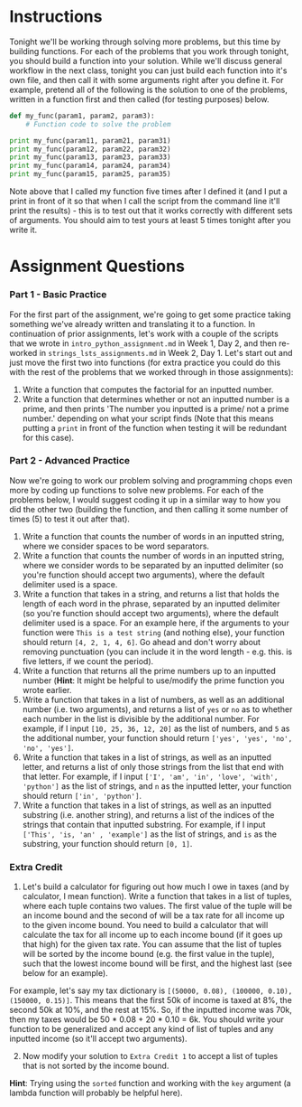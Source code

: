 # Instructions 

Tonight we'll be working through solving more problems, but this time by building functions.  For each of the problems that you work through tonight, you should build a function into your solution. While we'll discuss general workflow in the next class, tonight you can just build each function into it's own file, and then call it with some arguments right after you define it. For example, pretend all of the following is the solution to one of the problems, written in a function first and then called (for testing purposes) below. 

```python 
def my_func(param1, param2, param3): 
    # Function code to solve the problem

print my_func(param11, param21, param31)
print my_func(param12, param22, param32)
print my_func(param13, param23, param33)
print my_func(param14, param24, param34)
print my_func(param15, param25, param35)
```

Note above that I called my function five times after I defined it (and I put a print in front of it so that when I call the script from the command line it'll print the results) - this is to test out that it works correctly with different sets of arguments. You should aim to test yours at least 5 times tonight after you write it. 

# Assignment Questions 

### Part 1 - Basic Practice 

For the first part of the assignment, we're going to get some practice taking something we've already written and translating it to a function. In continuation of prior assignments, let's work with a couple of the scripts that we wrote in `intro_python_assignment.md` in Week 1, Day 2, and then re-worked in `strings_lsts_assignments.md` in Week 2, Day 1. Let's start out and just move the first two into functions (for extra practice you could do this with the rest of the problems that we worked through in those assignments): 

1. Write a function that computes the factorial for an inputted number.  
2. Write a function that determines whether or not an inputted number is a prime, and then prints 'The number you inputted is a prime/ not a prime number.' depending on what your script finds (Note that this means putting a `print` in front of the function when testing it will be redundant for this case). 

### Part 2 - Advanced Practice 

Now we're going to work our problem solving and programming chops even more by coding up functions to solve new problems. For each of the problems below, I would suggest coding it up in a similar way to how you did the other two (building the function, and then calling it some number of times (5) to test it out after that). 

1. Write a function that counts the number of words in an inputted string, where we consider spaces to be word separators. 
2. Write a function that counts the number of words in an inputted string, where we consider words to be separated by an inputted delimiter (so you're function should accept two arguments), where the default delimiter used is a space.  
3. Write a function that takes in a string, and returns a list that holds the length of each word in the phrase, separated by an inputted delimiter (so you're function should accept two arguments), where the default delimiter used is a space. For an example here, if the arguments to your function were `This is a test string` (and nothing else), your function should return `[4, 2, 1, 4, 6]`. Go ahead and don't worry about removing punctuation (you can include it in the word length - e.g. this. is five letters, if we count the period). 
4. Write a function that returns all the prime numbers up to an inputted number (**Hint**: It might be helpful to use/modify the prime function you wrote earlier.    
5. Write a function that takes in a list of numbers, as well as an additional number (i.e. two arguments), and returns a list of `yes` or `no` as to whether each number in the list is divisible by the additional number. For example, if I input `[10, 25, 36, 12, 20]` as the list of numbers, and `5` as the additional number, your function should return `['yes', 'yes', 'no', 'no', 'yes']`.
6. Write a function that takes in a list of strings, as well as an inputted letter, and returns a list of only those strings from the list that end with that letter. For example, if I input `['I', 'am', 'in', 'love', 'with', 'python']` as the list of strings, and `n` as the inputted letter, your function should return `['in', 'python']`.
7. Write a function that takes in a list of strings, as well as an inputted substring (i.e. another string), and returns a list of the indices of the strings that contain that inputted substring. For example, if I input `['This', 'is, 'an' , 'example']` as the list of strings, and `is` as the substring, your function should return `[0, 1]`.

### Extra Credit

1. Let's build a calculator for figuring out how much I owe in taxes (and by calculator, I mean function). Write a function that takes in a list of tuples, where each tuple contains two values. The first value of the tuple will be an income bound and the second of will be a tax rate for all income up to the given income bound. You need to build a calculator that will calculate the tax for all income up to each income bound (if it goes up that high) for the given tax rate. You can assume that the list of tuples will be sorted by the income bound (e.g. the first value in the tuple), such that the lowest income bound will be first, and the highest last (see below for an example). 

For example, let's say my tax dictionary is `[(50000, 0.08), (100000, 0.10), (150000, 0.15)]`. This means that the first 50k of income is taxed at 8%, the second 50k at 10%, and the rest at 15%. So, if the inputted income was 70k, then my taxes would be 50 * 0.08 + 20 * 0.10 = 6k. You should write your function to be generalized and accept any kind of list of tuples and any inputted income (so it'll accept two arguments). 

2. Now modify your solution to `Extra Credit 1` to accept a list of tuples that is not sorted by the income bound. 

**Hint**: Trying using the `sorted` function and working with the `key` argument (a lambda function will probably be helpful here). 
